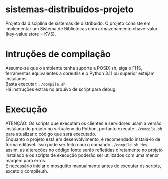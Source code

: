 # sistemas-distribuidos-projeto
Projeto da disciplina de sistemas de distribuído. O projeto consiste em implementar um Sistema de Bibliotecas com armazenamento chave-valor (key-value store = KVS).

# Intruções de compilação
Assume-se que o ambiente tenha suporte a POSIX sh, siga o FHS, ferramentas equivalentes a coreutils e o Python 3.11 ou superior estejam instalados.  
Basta executar: `./compile.sh`  
Há instruções extras no arquivo de script para debug.  

# Execução
ATENÇÃO: Os scripts que executam os clientes e servidores usam a versão
instalada do projeto no virtualenv do Python, portanto execute `./compile.sh`
para atualizar o código que será executado.  
Enquanto o projeto está em desenvolvimento, é recomendado instalá-lo de forma
editável. Isso pode ser feito com o comando `./compile.sh dev`, assim, as
alterações no código fonte serão refletidas diretamente no projeto instalado e
os scripts de execução poderão ser utilizados com uma menor margem para erros.  
É necessário iniciar o mosquitto manualmente antes de executar os scripts,
exceto o compile.sh.  